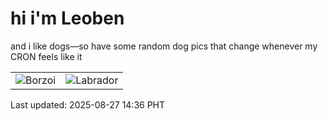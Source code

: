 # hi i'm Leoben

and i like dogs—so have some random dog pics that change whenever my CRON feels like it

|  |  |
|--------|----------|
| ![Borzoi](https://random-dog-vercel.vercel.app/api/random-borzoi?v=1756276602) | ![Labrador](https://random-dog-vercel.vercel.app/api/random-labrador?v=1756276602) |

Last updated: 2025-08-27 14:36 PHT
